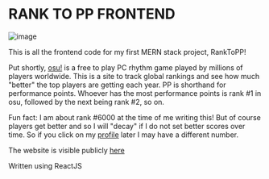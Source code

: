 # RANK TO PP FRONTEND
![image](https://user-images.githubusercontent.com/69275171/119087238-727a0b80-b9cc-11eb-9f59-89e735c6cfc8.png)


This is all the frontend code for my first MERN stack project, RankToPP!

Put shortly, [osu!](https://osu.ppy.sh/home) is a free to play PC rhythm game played by millions of players worldwide. This is a site to track global rankings and see how much "better" the top players are getting each year. PP is shorthand for performance points. Whoever has the most performance points is rank #1 in osu, followed by the next being rank #2, so on.

Fun fact: I am about rank #6000 at the time of me writing this! But of course players get better and so I will "decay" if I do not set better scores over time. So if you click on my [profile](https://osu.ppy.sh/users/14533822) later I may have a different number.

The website is visible publicly [here](https://reigenatk.github.io/ranktoppv1/)

Written using ReactJS
